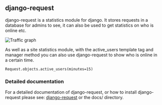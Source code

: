## django-request

django-request is a statistics module for django. It stores requests in a database for admins to see, it can also be used to get statistics on who is online etc.

![Traffic graph](http://media.kylefuller.co.uk/projects/django-request/graph.png)

As well as a site statistics module, with the active_users template tag and manager method you can also use django-request to show who is online in a certain time.

    Request.objects.active_users(minutes=15)

### Detailed documentation

For a detailed documentation of django-request, or how to install django-request please see: [django-request](http://kylefuller.co.uk/projects/django-request/) or the docs/ directory.
